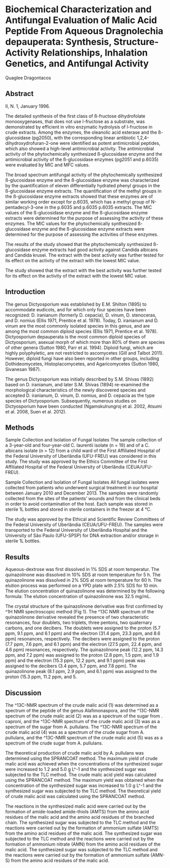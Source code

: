 # Biochemical Characterization and Antifungal Evaluation of Malic Acid Peptide From Aqueous Dragnolechia depauperata: Synthesis, Structure-Activity Relationships, Inhalation Genetics, and Antifungal Activity
Quaglee Dragontacos


## Abstract
II, N. 1, January 1996.

The detailed synthesis of the first class of ß-fructose dihydrofolate monooxygenases, that does not use l-fructose as a substrate, was demonstrated by efficient in vitro enzymatic hydrolysis of l-fructose in crude extracts. Among the enzymes, the oleanolic acid esterase and the ß-glucosidase (pg2050), with the corresponding linear antibiotic 1,2,4-dihydroxydrofuran-2-one were identified as potent antimicrobial peptides, which also showed a high-level antimicrobial activity. The antimicrobial activity of the phytochemically synthesized ß-glucosidase enzyme and the antimicrobial activity of the ß-glucosidase enzymes (pg2051 and p.6035) were evaluated by MIC and MFC values.

The broad spectrum antifungal activity of the phytochemically synthesized ß-glucosidase enzyme and the ß-glucosidase enzyme was characterized by the quantification of eleven differentially hydrated phenyl groups in the ß-glucosidase enzyme extracts. The quantification of the methyl groups in the ß-glucosidase enzyme extracts showed that these enzymes are of similar working order except for p.6035, which has a methyl group of N-pentadecyl-3-one in the p.6035 and p.6035 p.6035 extracts. The MIC values of the ß-glucosidase enzyme and the ß-glucosidase enzyme extracts were determined for the purpose of assessing the activity of these enzymes. The MIC values for the phytochemically synthesized ß-glucosidase enzyme and the ß-glucosidase enzyme extracts were determined for the purpose of assessing the activities of these enzymes.

The results of the study showed that the phytochemically synthesized ß-glucosidase enzyme extracts had good activity against Candida albicans and Candida krusei. The extract with the best activity was further tested for its effect on the activity of the extract with the lowest MIC value.

The study showed that the extract with the best activity was further tested for its effect on the activity of the extract with the lowest MIC value.


## Introduction
The genus Dictyosporium was established by E.M. Shilton (1895) to accommodate eudicots, and for which only four species have been recognized: D. iranianum (formerly D. cepacia), D. vinum, D. stenoceras, and D. nomius (Ellis 1971, Prentice et al. 1978). Today, D. iranianum and D. vinum are the most commonly isolated species in this genus, and are among the most common diploid species (Ellis 1971, Prentice et al. 1978). Dictyosporium depauperata is the most common diploid species of Dictyosporium, asexual morph of which more than 80% of them are species of other genera (Sutton 1980, Parr et al. 1994). Diploid fungi, which are highly polyphyletic, are not restricted to ascomycetes (Gill and Talbot 2011). However, diploid fungi have also been reported in other groups, including Dothideomycetes, Histoplacomycetes, and Agaricomycetes (Sutton 1980, Sivanesan 1987).

The genus Dictyosporium was initially described by S.M. Shivas (1892) based on D. iranianum, and later S.M. Shivas (1894) re-examined the morphological characteristics of the newly discovered species and accepted D. iranianum, D. vinum, D. nomius, and D. cepacia as the type species of Dictyosporium. Subsequently, numerous studies on Dictyosporium have been conducted (Ngamskulrungroj et al. 2002, Atsumi et al. 2008, Suen et al. 2012).


## Methods
Sample Collection and Isolation of Fungal Isolates
The sample collection of a 3-year-old and four-year-old C. laurentii isolate (n = 19) and of a C. albicans isolate (n = 12) from a child ward of the First Affiliated Hospital of the Federal University of Uberlândia (UFU-FREU) was considered in this study. The study was approved by the Ethics Committee of the First Affiliated Hospital of the Federal University of Uberlândia (CEUA/UFU-FREU).

Sample Collection and Isolation of Fungal Isolates
All fungal isolates were collected from patients who underwent surgical treatment in our hospital between January 2010 and December 2013. The samples were randomly collected from the sites of the patients’ wounds and from the clinical beds in order to avoid contamination of the host. Each sample was stored in sterile 1L bottles and stored in sterile containers in the freezer at 4 °C.

The study was approved by the Ethical and Scientific Review Committees of the Federal University of Uberlândia (CEUA/UFU-FREU). The samples were transported to the Federal University of Uberlândia Hospital and the University of São Paulo (UFU-SPSP) for DNA extraction and/or storage in sterile 1L bottles.


## Results
Aqueous-dextrose was first dissolved in 1% SDS at room temperatur. The quinazolinone was dissolved in 10% SDS at room temperature for 5 h. The quinazolinone was dissolved in 2% SDS at room temperature for 60 h. The elution process was performed on a YPD plate with 2.5% SDS for 10 min. The elution concentration of quinazolinone was determined by the following formula: The elution concentration of quinazolinone was 32.5 mg/mL.

The crystal structure of the quinazolinone derivative was first confirmed by ^1H NMR spectroscopic method (Fig 1). The ^13C NMR spectrum of the quinazolinone derivative revealed the presence of two characteristic resonances, four doublets, two triplets, three pentons, two quaternary carbons, and one decibers. The doublets were assigned to the proton (5.7 ppm, 9.1 ppm, and 6.1 ppm) and the electron (31.4 ppm, 23.3 ppm, and 8.6 ppm) resonances, respectively. The decibers were assigned to the proton (7.7 ppm, 7.6 ppm, and 6.1 ppm) and the electron (27.5 ppm, 22.4 ppm, and 4.6 ppm) resonances, respectively. The quinazolinone peak (12.2 ppm, 14.3 ppm, and 7.2 ppm) was assigned to the proton (2.8 ppm, 1.5 ppm, and 1.9 ppm) and the electron (15.3 ppm, 12.2 ppm, and 9.1 ppm) peak was assigned to the decibers (3.4 ppm, 5.7 ppm, and 7.8 ppm). The quinazolinone peak (8.1 ppm, 2.9 ppm, and 6.1 ppm) was assigned to the proton (15.3 ppm, 11.2 ppm, and 5.


## Discussion
The ^13C-NMR spectrum of the crude malic acid (1) was determined as a spectrum of the peptide of the genus Alafimonaspora, and the ^13C-NMR spectrum of the crude malic acid (2) was as a spectrum of the sugar from . caproni, and the ^13C-NMR spectrum of the crude malic acid (3) was as a spectrum of the sugar from A. pullulans. The ^13C-NMR spectrum of the crude malic acid (4) was as a spectrum of the crude sugar from A. pullulans, and the ^13C-NMR spectrum of the crude malic acid (5) was as a spectrum of the crude sugar from A. pullulans.

The theoretical production of crude malic acid by A. pullulans was determined using the SPRANCOAT method. The maximum yield of crude malic acid was achieved when the concentrations of the synthesized sugar were increased to 1.2 and 5.0 g L^-1 and the synthesized sugar was subjected to the TLC method. The crude malic acid yield was calculated using the SPRANCOAT method. The maximum yield was obtained when the concentration of the synthesized sugar was increased to 1.0 g L^-1 and the synthesized sugar was subjected to the TLC method. The theoretical yield of crude malic acid was calculated using the SPRANCOAT method.

The reactions in the synthesized malic acid were carried out by the formation of amide-loaded amide-thiols (AMTS) from the amino acid residues of the malic acid and the amino acid residues of the branched chain. The synthesized sugar was subjected to the TLC method and the reactions were carried out by the formation of ammonium sulfate (AMTS) from the amino acid residues of the malic acid. The synthesized sugar was subjected to the TLC method and the reactions were carried out by the formation of ammonium nitrate (AMN) from the amino acid residues of the malic acid. The synthesized sugar was subjected to the TLC method and the reactions were carried out by the formation of ammonium sulfate (AMN-S) from the amino acid residues of the malic acid.
